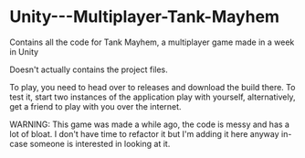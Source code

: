 # Unity---Multiplayer-Tank-Mayhem
Contains all the code for Tank Mayhem, a multiplayer game made in a week in Unity

Doesn't actually contains the project files.

To play, you need to head over to releases and download the build there. To test it, start two instances of the application
play with yourself, alternatively, get a friend to play with you over the internet.

WARNING: This game was made a while ago, the code is messy and has a lot of bloat. I don't have time to refactor it but I'm adding it here anyway in-case someone is interested in looking at it.
